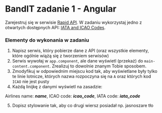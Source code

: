 # BandIT zadanie 1 - Angular

Zarejestruj się w serwisie <a href="https://rapidapi.com/" target="_blank">Rapid API</a>. W zadaniu wykorzystaj jedno z otwartych dostępnych API: <a href="https://rapidapi.com/vacationist/api/iata-and-icao-codes/endpoints" target="_blank">IATA and ICAO Codes</a>.

### Elementy do wykonania w zadaniu

1. Napisz serwis, który pobierze dane z API (oraz wszystkie elementy, które ogólnie wiążą się z tworzeniem serwisów)
2. Serwis wywołaj w `app.component`, ale dane wyświetl (przekaż) do `main-content.component`. Zrealizuj to dowolnie
   znanym Tobie sposobem.
3. Zmodyfikuj w odpowiednim miejscu kod tak, aby wyświetlane były tylko te linie lotnicze, których nazwa rozpoczyna się
   na `A` oraz których kod `ICAO` nie jest pusty
4. Każdą linijkę z danymi wyświetl na zasadzie:

Airlines name: ***name***, ICAO code: ***icao_code***, IATA code: ***iata_code***

5. Dopisz stylowanie tak, aby co drugi wiersz posiadał np. jasnoszare tło
